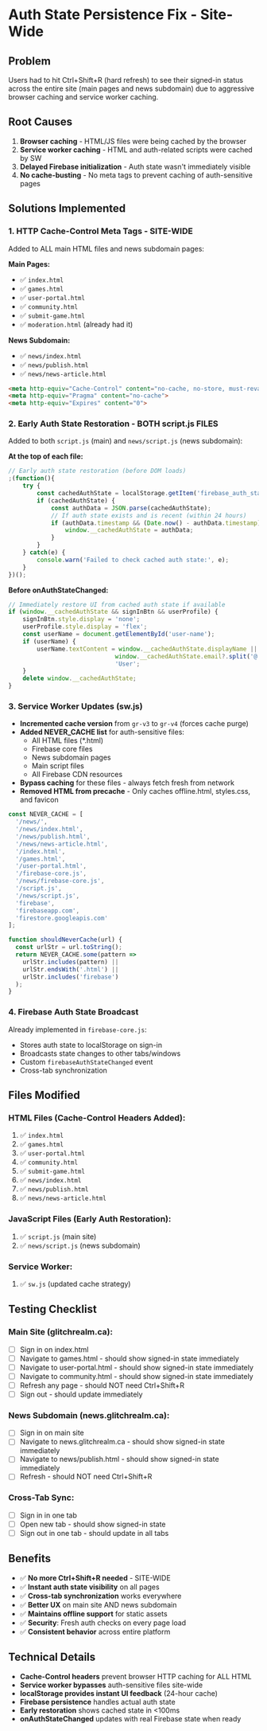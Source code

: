 # Auth State Persistence Fix - Site-Wide

## Problem
Users had to hit Ctrl+Shift+R (hard refresh) to see their signed-in status across the entire site (main pages and news subdomain) due to aggressive browser caching and service worker caching.

## Root Causes
1. **Browser caching** - HTML/JS files were being cached by the browser
2. **Service worker caching** - HTML and auth-related scripts were cached by SW
3. **Delayed Firebase initialization** - Auth state wasn't immediately visible
4. **No cache-busting** - No meta tags to prevent caching of auth-sensitive pages

## Solutions Implemented

### 1. HTTP Cache-Control Meta Tags - SITE-WIDE
Added to ALL main HTML files and news subdomain pages:

**Main Pages:**
- ✅ `index.html`
- ✅ `games.html`
- ✅ `user-portal.html`
- ✅ `community.html`
- ✅ `submit-game.html`
- ✅ `moderation.html` (already had it)

**News Subdomain:**
- ✅ `news/index.html`
- ✅ `news/publish.html`
- ✅ `news/news-article.html`

```html
<meta http-equiv="Cache-Control" content="no-cache, no-store, must-revalidate">
<meta http-equiv="Pragma" content="no-cache">
<meta http-equiv="Expires" content="0">
```

### 2. Early Auth State Restoration - BOTH script.js FILES
Added to both `script.js` (main) and `news/script.js` (news subdomain):

**At the top of each file:**
```javascript
// Early auth state restoration (before DOM loads)
;(function(){
    try {
        const cachedAuthState = localStorage.getItem('firebase_auth_state');
        if (cachedAuthState) {
            const authData = JSON.parse(cachedAuthState);
            // If auth state exists and is recent (within 24 hours)
            if (authData.timestamp && (Date.now() - authData.timestamp) < 86400000) {
                window.__cachedAuthState = authData;
            }
        }
    } catch(e) {
        console.warn('Failed to check cached auth state:', e);
    }
})();
```

**Before onAuthStateChanged:**
```javascript
// Immediately restore UI from cached auth state if available
if (window.__cachedAuthState && signInBtn && userProfile) {
    signInBtn.style.display = 'none';
    userProfile.style.display = 'flex';
    const userName = document.getElementById('user-name');
    if (userName) {
        userName.textContent = window.__cachedAuthState.displayName || 
                              window.__cachedAuthState.email?.split('@')[0] || 
                              'User';
    }
    delete window.__cachedAuthState;
}
```

### 3. Service Worker Updates (sw.js)
- **Incremented cache version** from `gr-v3` to `gr-v4` (forces cache purge)
- **Added NEVER_CACHE list** for auth-sensitive files:
  - All HTML files (*.html)
  - Firebase core files
  - News subdomain pages  
  - Main script files
  - All Firebase CDN resources
- **Bypass caching** for these files - always fetch fresh from network
- **Removed HTML from precache** - Only caches offline.html, styles.css, and favicon

```javascript
const NEVER_CACHE = [
  '/news/',
  '/news/index.html',
  '/news/publish.html',
  '/news/news-article.html',
  '/index.html',
  '/games.html',
  '/user-portal.html',
  '/firebase-core.js',
  '/news/firebase-core.js',
  '/script.js',
  '/news/script.js',
  'firebase',
  'firebaseapp.com',
  'firestore.googleapis.com'
];

function shouldNeverCache(url) {
  const urlStr = url.toString();
  return NEVER_CACHE.some(pattern => 
    urlStr.includes(pattern) || 
    urlStr.endsWith('.html') ||
    urlStr.includes('firebase')
  );
}
```

### 4. Firebase Auth State Broadcast
Already implemented in `firebase-core.js`:
- Stores auth state to localStorage on sign-in
- Broadcasts state changes to other tabs/windows
- Custom `firebaseAuthStateChanged` event
- Cross-tab synchronization

## Files Modified

### HTML Files (Cache-Control Headers Added):
1. ✅ `index.html`
2. ✅ `games.html`
3. ✅ `user-portal.html`
4. ✅ `community.html`
5. ✅ `submit-game.html`
6. ✅ `news/index.html`
7. ✅ `news/publish.html`
8. ✅ `news/news-article.html`

### JavaScript Files (Early Auth Restoration):
1. ✅ `script.js` (main site)
2. ✅ `news/script.js` (news subdomain)

### Service Worker:
1. ✅ `sw.js` (updated cache strategy)

## Testing Checklist

### Main Site (glitchrealm.ca):
- [ ] Sign in on index.html
- [ ] Navigate to games.html - should show signed-in state immediately
- [ ] Navigate to user-portal.html - should show signed-in state immediately
- [ ] Navigate to community.html - should show signed-in state immediately
- [ ] Refresh any page - should NOT need Ctrl+Shift+R
- [ ] Sign out - should update immediately

### News Subdomain (news.glitchrealm.ca):
- [ ] Sign in on main site
- [ ] Navigate to news.glitchrealm.ca - should show signed-in state immediately
- [ ] Navigate to news/publish.html - should show signed-in state immediately
- [ ] Refresh - should NOT need Ctrl+Shift+R

### Cross-Tab Sync:
- [ ] Sign in in one tab
- [ ] Open new tab - should show signed-in state
- [ ] Sign out in one tab - should update in all tabs

## Benefits
- ✅ **No more Ctrl+Shift+R needed** - SITE-WIDE
- ✅ **Instant auth state visibility** on all pages
- ✅ **Cross-tab synchronization** works everywhere
- ✅ **Better UX** on main site AND news subdomain
- ✅ **Maintains offline support** for static assets
- ✅ **Security**: Fresh auth checks on every page load
- ✅ **Consistent behavior** across entire platform

## Technical Details
- **Cache-Control headers** prevent browser HTTP caching for ALL HTML
- **Service worker bypasses** auth-sensitive files site-wide
- **localStorage provides instant UI feedback** (24-hour cache)
- **Firebase persistence** handles actual auth state
- **Early restoration** shows cached state in <100ms
- **onAuthStateChanged** updates with real Firebase state when ready
